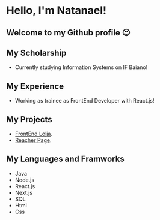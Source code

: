 # Hello, I'm Natanael!
## Welcome to my Github profile 😉

## My Scholarship

- Currently studying Information Systems on IF Baiano!

## My Experience
- Working as trainee as FrontEnd Developer with React.js!

## My Projects

- [FrontEnd Lolja](https://github.com/Natanael9999/frontend-lolja).
- [Reacher Page](https://github.com/Natanael9999/Atividade-html-css).

## My Languages and Framworks

- Java
- Node.js
- React.js
- Next.js
- SQL
- Html
- Css
